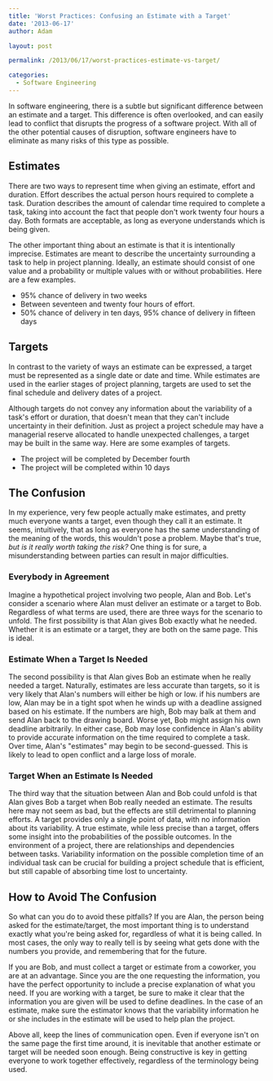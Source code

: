 ```yaml
---
title: 'Worst Practices: Confusing an Estimate with a Target'
date: '2013-06-17'
author: Adam

layout: post

permalink: /2013/06/17/worst-practices-estimate-vs-target/

categories:
  - Software Engineering
---
```

In software engineering, there is a subtle but significant difference between an
estimate and a target. This difference is often overlooked, and can easily lead
to conflict that disrupts the progress of a software project. With all of the
other potential causes of disruption, software engineers have to eliminate as
many risks of this type as possible.

## Estimates

There are two ways to represent time when giving an estimate, effort and
duration. Effort describes the actual person hours required to complete a task.
Duration describes the amount of calendar time required to complete a task,
taking into account the fact that people don't work twenty four hours a day.
Both formats are acceptable, as long as everyone understands which is being
given.

The other important thing about an estimate is that it is intentionally
imprecise. Estimates are meant to describe the uncertainty surrounding a task to
help in project planning. Ideally, an estimate should consist of one value and a
probability or multiple values with or without probabilities. Here are a few
examples.

- 95% chance of delivery in two weeks
- Between seventeen and twenty four hours of effort.
- 50% chance of delivery in ten days, 95% chance of delivery in fifteen days

## Targets

In contrast to the variety of ways an estimate can be expressed, a target must
be represented as a single date or date and time. While estimates are used in
the earlier stages of project planning, targets are used to set the final
schedule and delivery dates of a project.

Although targets do not convey any information about the variability of a task's
effort or duration, that doesn't mean that they can't include uncertainty in
their definition. Just as project a project schedule may have a managerial
reserve allocated to handle unexpected challenges, a target may be built in the
same way. Here are some examples of targets.

- The project will be completed by December fourth
- The project will be completed within 10 days

## The Confusion

In my experience, very few people actually make estimates, and pretty much
everyone wants a target, even though they call it an estimate. It seems,
intuitively, that as long as everyone has the same understanding of the meaning
of the words, this wouldn't pose a problem. Maybe that's true, _but is it really
worth taking the risk?_ One thing is for sure, a misunderstanding between
parties can result in major difficulties.

### Everybody in Agreement

Imagine a hypothetical project involving two people, Alan and Bob. Let's
consider a scenario where Alan must deliver an estimate or a target to Bob.
Regardless of what terms are used, there are three ways for the scenario to
unfold. The first possibility is that Alan gives Bob exactly what he needed.
Whether it is an estimate or a target, they are both on the same page. This is
ideal.

### Estimate When a Target Is Needed

The second possibility is that Alan gives Bob an estimate when he really needed
a target. Naturally, estimates are less accurate than targets, so it is very
likely that Alan's numbers will either be high or low. if his numbers are low,
Alan may be in a tight spot when he winds up with a deadline assigned based on
his estimate. If the numbers are high, Bob may balk at them and send Alan back
to the drawing board. Worse yet, Bob might assign his own deadline arbitrarily.
In either case, Bob may lose confidence in Alan's ability to provide accurate
information on the time required to complete a task. Over time, Alan's
"estimates" may begin to be second-guessed. This is likely to lead to open
conflict and a large loss of morale.

### Target When an Estimate Is Needed

The third way that the situation between Alan and Bob could unfold is that Alan
gives Bob a target when Bob really needed an estimate. The results here may not
seem as bad, but the effects are still detrimental to planning efforts. A target
provides only a single point of data, with no information about its variability.
A true estimate, while less precise than a target, offers some insight into the
probabilities of the possible outcomes. In the environment of a project, there
are relationships and dependencies between tasks. Variability information on the
possible completion time of an individual task can be crucial for building a
project schedule that is efficient, but still capable of absorbing time lost to
uncertainty.

## How to Avoid The Confusion

So what can you do to avoid these pitfalls? If you are Alan, the person being
asked for the estimate/target, the most important thing is to understand exactly
what you're being asked for, regardless of what it is being called. In most
cases, the only way to really tell is by seeing what gets done with the numbers
you provide, and remembering that for the future.

If you are Bob, and must collect a target or estimate from a coworker, you are
at an advantage. Since you are the one requesting the information, you have the
perfect opportunity to include a precise explanation of what you need. If you
are working with a target, be sure to make it clear that the information you are
given will be used to define deadlines. In the case of an estimate, make sure
the estimator knows that the variability information he or she includes in the
estimate will be used to help plan the project.

Above all, keep the lines of communication open. Even if everyone isn't on the
same page the first time around, it is inevitable that another estimate or
target will be needed soon enough. Being constructive is key in getting everyone
to work together effectively, regardless of the terminology being used.